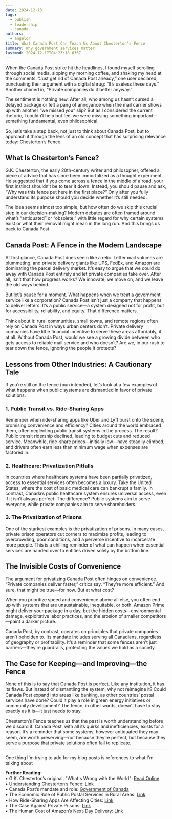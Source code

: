 ```yaml
---
date: 2024-12-13
tags:
  - publish
  - leadership
  - canada
authors:
  - angelor
title: What Canada Post Can Teach Us About Chesterton’s Fence
summary: Why government services matter
lastmod: 2024-12-17T04:23:18.636Z
---
```


When the Canada Post strike hit the headlines, I found myself scrolling through social media, sipping my morning coffee, and shaking my head at the comments. “Just get rid of Canada Post already,” one user declared, punctuating their argument with a digital shrug: “It’s useless these days.” Another chimed in, “Private companies do it better anyway.”

The sentiment is nothing new. After all, who among us hasn’t cursed a delayed package or felt a pang of annoyance when the mail carrier shows up with another “we missed you” slip? But as I considered the current rhetoric, I couldn’t help but feel we were missing something important—something fundamental, even philosophical.

So, let’s take a step back, not just to think about Canada Post, but to approach it through the lens of an old concept that has surprising relevance today: Chesterton’s Fence.

## What Is Chesterton’s Fence?

G.K. Chesterton, the early 20th-century writer and philosopher, offered a piece of advice that has since been immortalized as a thought experiment. He suggested that if you come across a fence in the middle of a road, your first instinct shouldn’t be to tear it down. Instead, you should pause and ask, “Why was this fence put here in the first place?” Only after you fully understand its purpose should you decide whether it’s still needed.

The idea seems almost too simple, but how often do we skip this crucial step in our decision-making? Modern debates are often framed around what’s “antiquated” or “obsolete,” with little regard for why certain systems exist or what their removal might mean in the long run. And this brings us back to Canada Post.

## Canada Post: A Fence in the Modern Landscape

At first glance, Canada Post does seem like a relic. Letter mail volumes are plummeting, and private delivery giants like UPS, FedEx, and Amazon are dominating the parcel delivery market. It’s easy to argue that we could do away with Canada Post entirely and let private companies take over. After all, isn’t that how progress works? We innovate, we move on, and we leave the old ways behind.

But let’s pause for a moment. What happens when we treat a government service like a corporation? Canada Post isn’t just a company that happens to deliver letters. It’s a public service—a system designed not for profit, but for accessibility, reliability, and equity. That difference matters.

Think about it: rural communities, small towns, and remote regions often rely on Canada Post in ways urban centers don’t. Private delivery companies have little financial incentive to serve these areas affordably, if at all. Without Canada Post, would we see a growing divide between who gets access to reliable mail service and who doesn’t? Are we, in our rush to tear down the fence, ignoring the people it protects?

## Lessons from Other Industries: A Cautionary Tale

If you’re still on the fence (pun intended), let’s look at a few examples of what happens when public systems are dismantled in favor of private solutions.

### 1. Public Transit vs. Ride-Sharing Apps

Remember when ride-sharing apps like Uber and Lyft burst onto the scene, promising convenience and efficiency? Cities around the world embraced them, often neglecting public transit systems in the process. The result? Public transit ridership declined, leading to budget cuts and reduced service. Meanwhile, ride-share prices—initially low—have steadily climbed, and drivers often earn less than minimum wage when expenses are factored in.

### 2. Healthcare: Privatization Pitfalls

In countries where healthcare systems have been partially privatized, access to essential services often becomes a luxury. Take the United States, where the cost of basic medical care can bankrupt a family. In contrast, Canada’s public healthcare system ensures universal access, even if it isn’t always perfect. The difference? Public systems aim to serve everyone, while private companies aim to serve shareholders.

### 3. The Privatization of Prisons

One of the starkest examples is the privatization of prisons. In many cases, private prison operators cut corners to maximize profits, leading to overcrowding, poor conditions, and a perverse incentive to incarcerate more people. This is a chilling reminder of what can happen when essential services are handed over to entities driven solely by the bottom line.

## The Invisible Costs of Convenience

The argument for privatizing Canada Post often hinges on convenience. “Private companies deliver faster,” critics say. “They’re more efficient.” And sure, that might be true—for now. But at what cost?

When you prioritize speed and convenience above all else, you often end up with systems that are unsustainable, inequitable, or both. Amazon Prime might deliver your package in a day, but the hidden costs—environmental damage, exploitative labor practices, and the erosion of smaller competitors—paint a darker picture.

Canada Post, by contrast, operates on principles that private companies aren’t beholden to. Its mandate includes serving all Canadians, regardless of geography or profitability. It’s a reminder that some fences aren’t just barriers—they’re guardrails, protecting the values we hold as a society.

## The Case for Keeping—and Improving—the Fence

None of this is to say that Canada Post is perfect. Like any institution, it has its flaws. But instead of dismantling the system, why not reimagine it? Could Canada Post expand into areas like banking, as other countries’ postal services have done? Could it play a role in green energy initiatives or community development? The fence, in other words, doesn’t have to stay exactly as it is—it just needs to stay.

Chesterton’s Fence teaches us that the past is worth understanding before we discard it. Canada Post, with all its quirks and inefficiencies, exists for a reason. It’s a reminder that some systems, however antiquated they may seem, are worth preserving—not because they’re perfect, but because they serve a purpose that private solutions often fail to replicate.

---

One thing I'm trying to add for my blog posts is references to what I'm talking about

**Further Reading:**\
• G.K. Chesterton’s original, "What's Wrong with the World": [Read Online](https://www.gutenberg.org/ebooks/1717)\
• Understanding Chesterton’s Fence: [Link](https://fs.blog/chestertons-fence/)\
• Canada Post’s mandate and role: [Government of Canada](https://laws-lois.justice.gc.ca/eng/acts/C-10/index.html)\
• The Economic Role of Public Postal Services in Rural Areas: [Link](https://www.wider.unu.edu/)\
• How Ride-Sharing Apps Are Affecting Cities: [Link](https://prospect.org/infrastructure/ridesharing-versus-public-transit/)\
• The Case Against Private Prisons: [Link](https://www.sentencingproject.org/reports/capitalizing-on-mass-incarceration-u-s-growth-in-private-prisons/)\
• The Human Cost of Amazon’s Next-Day Delivery: [Link](https://www.neilsonjournals.com/JBEE/JBEEpromos/Amazon17P.pdf)
